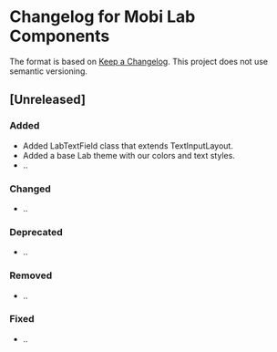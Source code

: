 # Changelog for Mobi Lab Components

The format is based on [Keep a Changelog](https://keepachangelog.com/en/1.0.0/). This project does not use semantic versioning.

## [Unreleased]

### Added

- Added LabTextField class that extends TextInputLayout.
- Added a base Lab theme with our colors and text styles. 
- ..

### Changed

- ..

### Deprecated

- ..

### Removed

- ..

### Fixed 

- ..
